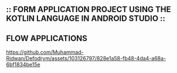 ## :: FORM APPLICATION PROJECT USING THE KOTLIN LANGUAGE IN ANDROID STUDIO ::

## FLOW APPLICATIONS
https://github.com/Muhammad-Ridwan/Defodrym/assets/103126797/828e1a58-fb48-4da4-a68a-6bf1834be15e
